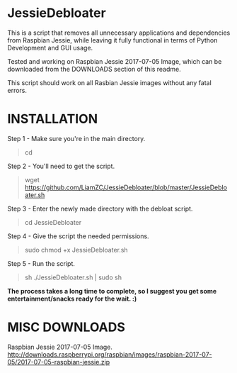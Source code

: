 # JessieDebloater
This is a script that removes all unnecessary applications and dependencies from Raspbian Jessie, while leaving it fully functional in terms of Python Development and GUI usage.

Tested and working on Raspbian Jessie 2017-07-05 Image, which can be downloaded from the DOWNLOADS section of this readme.

This script should work on all Rasbian Jessie images without any fatal errors.

# INSTALLATION

Step 1 - Make sure you're in the main directory.
> cd

Step 2 - You'll need to get the script.
> wget https://github.com/LiamZC/JessieDebloater/blob/master/JessieDebloater.sh

Step 3 - Enter the newly made directory with the debloat script.
> cd JessieDebloater

Step 4 - Give the script the needed permissions.
> sudo chmod +x JessieDebloater.sh

Step 5 - Run the script.
> sh ./JessieDebloater.sh | sudo sh

**The process takes a long time to complete, so I suggest you get some entertainment/snacks ready for the wait. :)**


# MISC DOWNLOADS

Raspbian Jessie 2017-07-05 Image.
http://downloads.raspberrypi.org/raspbian/images/raspbian-2017-07-05/2017-07-05-raspbian-jessie.zip
